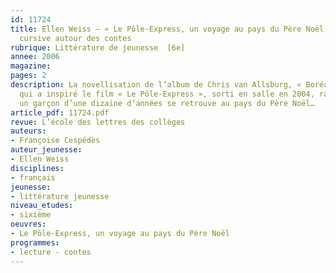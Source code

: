 ```yaml
---
id: 11724
title: Ellen Weiss – « Le Pôle-Express, un voyage au pays du Père Noël ». Lecture
  cursive autour des contes
rubrique: Littérature de jeunesse  [6e]
annee: 2006
magazine: 
pages: 2
description: La novellisation de l’album de Chris van Allsburg, « Boréal-Express »,
  qui a inspiré le film « Le Pôle-Express », sorti en salle en 2004, raconte comment
  un garçon d’une dizaine d’années se retrouve au pays du Père Noël…
article_pdf: 11724.pdf
revue: L’école des lettres des collèges
auteurs:
- Françoise Cespédès
auteur_jeunesse:
- Ellen Weiss
disciplines:
- français
jeunesse:
- littérature jeunesse
niveau_etudes:
- sixième
oeuvres:
- Le Pôle-Express, un voyage au pays du Père Noël
programmes:
- lecture - contes
---
```

